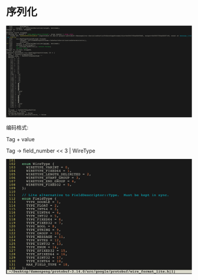 # 序列化

![image-20210102131128857](pic/image-20210102131128857.png)

编码格式:

Tag + value 

Tag -> field_number << 3 | WireType

![image-20210102164312145](pic/image-20210102164312145.png)